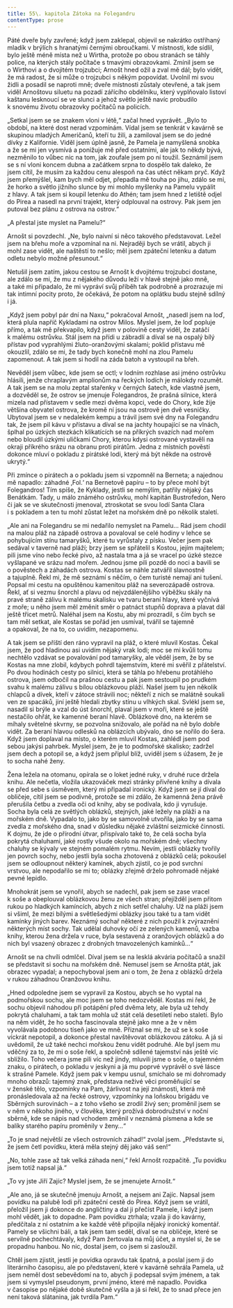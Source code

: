```yaml
---
title: 55\. kapitola Zátoka na Folegandru
contentType: prose
---
```


Páté dveře byly zavřené; když jsem zaklepal, objevil se nakrátko ostříhaný mladík v brýlích s hranatými černými obroučkami. V místnosti, kde sídlil, bylo ještě méně místa než u Wirtha, protože po obou stranách se táhly police, na kterých stály počítače s tmavými obrazovkami. Zmínil jsem se o Wirthovi a o dvojitém trojzubci; Arnošt hned ožil a zval mě dál; bylo vidět, že má radost, že si může o trojzubci s někým popovídat. Uvolnil mi svou židli a posadil se naproti mně; dveře místnosti zůstaly otevřené, a tak jsem viděl Arnoštovu siluetu na pozadí zářícího obdélníku, který vyplňovalo listoví kaštanu lesknoucí se ve slunci a jehož světlo ještě navíc probudilo k snovému životu obrazovky počítačů na policích.

„Setkal jsem se se znakem vloni v létě,“ začal hned vyprávět. „Bylo to období, na které dost nerad vzpomínám. Vídal jsem se tenkrát v kavárně se skupinou mladých Američanů, kteří tu žili, a zamiloval jsem se do jedné dívky z Kalifornie. Viděl jsem úplně jasně, že Pamela je namyšlená snobka a že se mi jen vysmívá a ponižuje mě před ostatními, ale jak to někdy bývá, nezměnilo to vůbec nic na tom, jak zoufale jsem po ní toužil. Seznámil jsem se s ní vloni koncem dubna a začátkem srpna to dospělo tak daleko, že jsem cítil, že musím za každou cenu alespoň na čas utéct někam pryč. Když jsem přemýšlel, kam bych měl odjet, přepadla mě touha po jihu, zdálo se mi, že horko a světlo jižního slunce by mi mohlo myšlenky na Pamelu vypálit z hlavy. A tak jsem si koupil letenku do Athén; tam jsem hned z letiště odjel do Pirea a nasedl na první trajekt, který odplouval na ostrovy. Pak jsem jen putoval bez plánu z ostrova na ostrov.“

„A přestal jste myslet na Pamelu?“

Arnošt si povzdechl. „Ne, bylo naivní si něco takového představovat. Ležel jsem na břehu moře a vzpomínal na ni. Nejraději bych se vrátil, abych ji mohl zase vidět, ale naštěstí to nešlo; měl jsem zpáteční letenku a datum odletu nebylo možné přesunout.“

Netušil jsem zatím, jakou cestou se Arnošt k dvojitému trojzubci dostane, ale zdálo se mi, že mu z nějakého důvodu leží v hlavě stejně jako mně, a také mi připadalo, že mi vypráví svůj příběh tak podrobně a prozrazuje mi tak intimní pocity proto, že očekává, že potom na oplátku budu stejně sdílný i já.

„Když jsem pobyl pár dní na Naxu,“ pokračoval Arnošt, „nasedl jsem na loď, která plula napříč Kykladami na ostrov Milos. Myslel jsem, že loď popluje přímo, a tak mě překvapilo, když jsem v polovině cesty viděl, že zatáčí k malému ostrůvku. Stál jsem na přídi u zábradlí a díval se na ospalý bílý přístav pod vyprahlými žluto-oranžovými skalami; poklid přístavu mě okouzlil, zdálo se mi, že tady bych konečně mohl na zlou Pamelu zapomenout. A tak jsem si hodil na záda batoh a vystoupil na břeh.

Nevěděl jsem vůbec, kde jsem se octl; v lodním rozhlase asi jméno ostrůvku hlásili, jenže chraplavým amplionům na řeckých lodích je málokdy rozumět. A tak jsem se na molu zeptal stařenky v černých šatech, kde vlastně jsem, a dozvěděl se, že ostrov se jmenuje Folegandros, že prašná silnice, která mizela nad přístavem v sedle mezi dvěma kopci, vede do Chory, kde žije většina obyvatel ostrova, že kromě ní jsou na ostrově jen dvě vesničky. Ubytoval jsem se v nedalekém kempu a trávil jsem své dny na Folegandru tak, že jsem pil kávu v přístavu a díval se na jachty houpající se na vlnách, šplhal po úzkých stezkách klikatících se na příkrých svazích nad mořem nebo bloudil úzkými uličkami Chory, kterou kdysi ostrované vystavěli na okraji příkrého srázu na obranu proti pirátům. Jedna z místních pověstí dokonce mluví o pokladu z pirátské lodi, který má být někde na ostrově ukrytý.“

Při zmínce o pirátech a o pokladu jsem si vzpomněl na Berneta; a najednou mě napadlo: záhadné ‚Fol.‘ na Bernetově papíru – to by přece mohl být Folegandros! Tím spíše, že Kyklady, jestli se nemýlím, patřily nějaký čas Benátkám. Tady, u málo známého ostrůvku, mohl kapitán Bustrofedon, Nero či jak se ve skutečnosti jmenoval, ztroskotat se svou lodí Santa Clara i s pokladem a ten tu mohl zůstat ležet na mořském dně po několik staletí.

„Ale ani na Folegandru se mi nedařilo nemyslet na Pamelu… Rád jsem chodil na malou pláž na západě ostrova a povaloval se celé hodiny v lehce se pohybujícím stínu tamaryšků, které tu vyrůstaly z písku. Večer jsem pak sedával v taverně nad pláží; brzy jsem se spřátelil s Kostou, jejím majitelem; pili jsme víno nebo řecké pivo, až nastala tma a já se vracel po úzké stezce vyšlapané ve srázu nad mořem. Jednou jsme pili pozdě do noci a bavili se o pověstech a záhadách ostrova. Kostas se náhle zatvářil slavnostně a tajuplně. Řekl mi, že mě seznámí s něčím, o čem turisté nemají ani tušení. Popsal mi cestu na opuštěnou kamenitou pláž na severozápadě ostrova. Řekl, ať si vezmu šnorchl a plavu od nejvzdálenějšího výběžku skály na pravé straně zálivu k malému skalisku ve tvaru beraní hlavy, které vyčnívá z moře; u něho jsem měl změnit směr o patnáct stupňů doprava a plavat dál ještě třicet metrů. Naléhal jsem na Kostu, aby mi prozradil, s čím bych se tam měl setkat, ale Kostas se pořád jen usmíval, tvářil se tajemně a opakoval, že na to, co uvidím, nezapomenu.

A tak jsem se příští den ráno vypravil na pláž, o které mluvil Kostas. Čekal jsem, že pod hladinou asi uvidím nějaký vrak lodi; moc se mi kvůli tomu nechtělo vzdávat se povalování pod tamaryšky, ale věděl jsem, že by se Kostas na mne zlobil, kdybych pohrdl tajemstvím, které mi svěřil z přátelství. Po dvou hodinách cesty po silnici, která se táhla po hřebenu protáhlého ostrova, jsem odbočil na prašnou cestu a pak jsem sestoupil po prudkém svahu k malému zálivu s bílou oblázkovou pláží. Našel jsem tu jen několik chlapců a dívek, kteří v zátoce strávili noc; někteří z nich se malátně soukali ven ze spacáků, jiní ještě hledali zbytky stínu u vlhkých skal. Svlékl jsem se, nasadil si brýle a vzal do úst šnorchl, plaval jsem v moři, které se ještě nestačilo ohřát, ke kamenné beraní hlavě. Oblázkové dno, na kterém se míhaly světelné skvrny, se pozvolna snižovalo, ale pořád na ně bylo dobře vidět. Za beraní hlavou odlesků na oblázcích ubývalo, dno se nořilo do šera. Když jsem doplaval na místo, o kterém mluvil Kostas, zahlédl jsem pod sebou jakýsi pahrbek. Myslel jsem, že je to podmořské skalisko; zadržel jsem dech a potopil se, a když jsem připlul blíž, uviděl jsem s úžasem, že je to socha nahé ženy.

Žena ležela na otomanu, opírala se o loket jedné ruky, v druhé ruce držela knihu. Ale nečetla, vložila ukazováček mezi stránky přivřené knihy a dívala se před sebe s úsměvem, který mi připadal ironický. Když jsem se jí díval do obličeje, cítil jsem se podivně, protože se mi zdálo, že kamenná žena právě přerušila četbu a zvedla oči od knihy, aby se podívala, kdo ji vyrušuje. Socha byla celá ze světlých oblázků, stejných, jaké ležely na pláži a na mořském dně. Vypadalo to, jako by se samovolně utvořila, jako by se sama zvedla z mořského dna, snad v důsledku nějaké zvláštní seizmické činnosti. K dojmu, že jde o přírodní útvar, přispívalo také to, že celá socha byla pokrytá chaluhami, jaké rostly všude okolo na mořském dně; všechny chaluhy se kývaly ve stejném pomalém rytmu. Nevím, jestli oblázky tvořily jen povrch sochy, nebo jestli byla socha zhotovená z oblázků celá; pokoušel jsem se odloupnout některý kamínek, abych zjistil, co je pod svrchní vrstvou, ale nepodařilo se mi to; oblázky zřejmě drželo pohromadě nějaké pevné lepidlo.

Mnohokrát jsem se vynořil, abych se nadechl, pak jsem se zase vracel k soše a obeplouval oblázkovou ženu ze všech stran; přejížděl jsem přitom rukou po hladkých kamíncích, abych z nich setřel chaluhy. Už na pláži jsem si všiml, že mezi bílými a světlešedými oblázky jsou také tu a tam vidět kamínky jiných barev. Neznámý sochař některé z nich použil k zvýraznění některých míst sochy. Tak udělal duhovky očí ze zelených kamenů, vazba knihy, kterou žena držela v ruce, byla sestavená z oranžových oblázků a do nich byl vsazený obrazec z drobných tmavozelených kamínků…“

Arnošt se na chvíli odmlčel. Díval jsem se na lesklá akvária počítačů a snažil se představit si sochu na mořském dně. Nemusel jsem se Arnošta ptát, jak obrazec vypadal; a nepochyboval jsem ani o tom, že žena z oblázků držela v rukou záhadnou Oranžovou knihu.

„Hned odpoledne jsem se vypravil za Kostou, abych se ho vyptal na podmořskou sochu, ale moc jsem se toho nedozvěděl. Kostas mi řekl, že sochu objevil náhodou při potápění před dvěma lety, ale byla už tehdy pokrytá chaluhami, a tak tam mohla už stát celá desetiletí nebo staletí. Bylo na něm vidět, že ho socha fascinovala stejně jako mne a že v něm vyvolávala podobnou tíseň jako ve mně. Přiznal se mi, že už se k soše víckrát nepotopil, a dokonce přestal navštěvovat oblázkovou zátoku. A já si uvědomil, že už také nechci mořskou ženu vidět podruhé. Ale byl jsem mu vděčný za to, že mi o soše řekl, a společně sdílené tajemství nás ještě víc sblížilo. Toho večera jsme pili víc než jindy, mluvili jsme o soše, o tajemném znaku, o pirátech, o pokladu v jeskyni a já mu poprvé vyprávěl o své lásce k strašné Pamele. Když jsem pak v kempu usnul, smíchalo se mi dohromady mnoho obrazů: tajemný znak, představa neživé věci proměňující se v ženské tělo, vzpomínky na Pam, žárlivost na její známosti, která mě pronásledovala až na řecké ostrovy, vzpomínky na loňskou brigádu ve Sběrných surovinách – a z toho všeho se zrodil živý sen; proměnil jsem se v něm v někoho jiného, v člověka, který prožívá dobrodružství v noční sběrně, kde se nápis nad vchodem změnil v neznámá písmena a kde se balíky starého papíru proměnily v ženy…“

„To je snad největší ze všech ostrovních záhad!“ zvolal jsem. „Představte si, že jsem četl povídku, která měla stejný děj jako váš sen!“

„No, tohle zase až tak velká záhada není,“ řekl Arnošt rozpačitě. „Tu povídku jsem totiž napsal já.“

„To vy jste Jiří Zajíc? Myslel jsem, že se jmenujete Arnošt.“

„Ale ano, já se skutečně jmenuju Arnošt, a nejsem ani Zajíc. Napsal jsem povídku na palubě lodi při zpáteční cestě do Pirea. Když jsem se vrátil, přeložil jsem ji dokonce do angličtiny a dal ji přečíst Pamele, i když jsem mohl vědět, jak to dopadne. Pam povídku ztrhala; vzala ji do kavárny, předčítala z ní ostatním a ke každé větě připojila nějaký ironický komentář. Pamely se všichni báli, a tak jsem tam seděl, díval se na obličeje, které se servilně pochechtávaly, když Pam žertovala na můj účet, a myslel si, že se propadnu hanbou. No nic, dostal jsem, co jsem si zasloužil.

Chtěl jsem zjistit, jestli je povídka opravdu tak špatná, a poslal jsem ji do literárního časopisu, ale po představení, které v kavárně sehrála Pamela, už jsem neměl dost sebevědomí na to, abych ji podepsal svým jménem, a tak jsem si vymyslel pseudonym, první jméno, které mě napadlo. Povídka v časopise po nějaké době skutečně vyšla a já si řekl, že to snad přece jen není taková slátanina, jak tvrdila Pam.“
